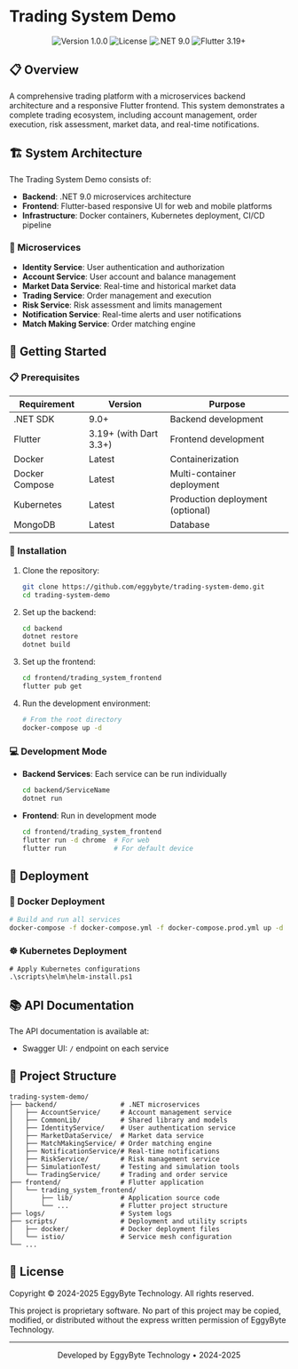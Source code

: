 # Trading System Demo

<div align="center">
  <img src="https://img.shields.io/badge/version-1.0.0-green.svg" alt="Version 1.0.0">
  <img src="https://img.shields.io/badge/license-Proprietary-blue.svg" alt="License">
  <img src="https://img.shields.io/badge/.NET-9.0-purple.svg" alt=".NET 9.0">
  <img src="https://img.shields.io/badge/Flutter-3.19+-blue.svg" alt="Flutter 3.19+">
</div>

## 📋 Overview

A comprehensive trading platform with a microservices backend architecture and a responsive Flutter frontend. This system demonstrates a complete trading ecosystem, including account management, order execution, risk assessment, market data, and real-time notifications.

## 🏗️ System Architecture

The Trading System Demo consists of:

- **Backend**: .NET 9.0 microservices architecture
- **Frontend**: Flutter-based responsive UI for web and mobile platforms
- **Infrastructure**: Docker containers, Kubernetes deployment, CI/CD pipeline

### 🔌 Microservices

- **Identity Service**: User authentication and authorization
- **Account Service**: User account and balance management
- **Market Data Service**: Real-time and historical market data
- **Trading Service**: Order management and execution
- **Risk Service**: Risk assessment and limits management
- **Notification Service**: Real-time alerts and user notifications
- **Match Making Service**: Order matching engine

## 🚀 Getting Started

### 📋 Prerequisites

| Requirement | Version | Purpose |
|-------------|---------|---------|
| .NET SDK | 9.0+ | Backend development |
| Flutter | 3.19+ (with Dart 3.3+) | Frontend development |
| Docker | Latest | Containerization |
| Docker Compose | Latest | Multi-container deployment |
| Kubernetes | Latest | Production deployment (optional) |
| MongoDB | Latest | Database |

### 🔧 Installation

1. Clone the repository:
   ```bash
   git clone https://github.com/eggybyte/trading-system-demo.git
   cd trading-system-demo
   ```

2. Set up the backend:
   ```bash
   cd backend
   dotnet restore
   dotnet build
   ```

3. Set up the frontend:
   ```bash
   cd frontend/trading_system_frontend
   flutter pub get
   ```

4. Run the development environment:
   ```bash
   # From the root directory
   docker-compose up -d
   ```

### 💻 Development Mode

- **Backend Services**: Each service can be run individually
  ```bash
  cd backend/ServiceName
  dotnet run
  ```

- **Frontend**: Run in development mode
  ```bash
  cd frontend/trading_system_frontend
  flutter run -d chrome  # For web
  flutter run            # For default device
  ```

## 🚢 Deployment

### 🐳 Docker Deployment

```bash
# Build and run all services
docker-compose -f docker-compose.yml -f docker-compose.prod.yml up -d
```

### ☸️ Kubernetes Deployment

```poweshell
# Apply Kubernetes configurations
.\scripts\helm\helm-install.ps1
```

## 📚 API Documentation

The API documentation is available at:
- Swagger UI: `/` endpoint on each service

## 📁 Project Structure

```
trading-system-demo/
├── backend/                # .NET microservices
│   ├── AccountService/     # Account management service
│   ├── CommonLib/          # Shared library and models
│   ├── IdentityService/    # User authentication service
│   ├── MarketDataService/  # Market data service
│   ├── MatchMakingService/ # Order matching engine
│   ├── NotificationService/# Real-time notifications
│   ├── RiskService/        # Risk management service
│   ├── SimulationTest/     # Testing and simulation tools
│   └── TradingService/     # Trading and order service
├── frontend/               # Flutter application
│   └── trading_system_frontend/
│       ├── lib/            # Application source code
│       └── ...             # Flutter project structure
├── logs/                   # System logs
├── scripts/                # Deployment and utility scripts
│   ├── docker/             # Docker deployment files
│   └── istio/              # Service mesh configuration
└── ...
```

## 📜 License

Copyright © 2024-2025 EggyByte Technology. All rights reserved.

This project is proprietary software. No part of this project may be copied, modified, or distributed without the express written permission of EggyByte Technology.

---

<div align="center">
  <p>Developed by EggyByte Technology • 2024-2025</p>
</div> 